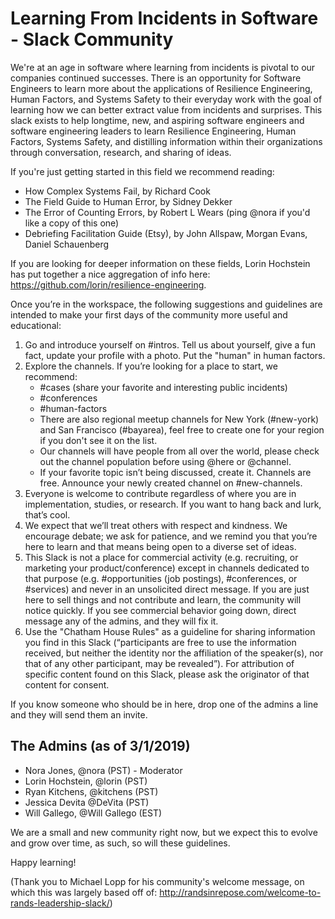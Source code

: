 # Learning From Incidents in Software - Slack Community

We're at an age in software where learning from incidents is pivotal to our companies continued successes. There is an opportunity for Software Engineers to learn more about the applications of Resilience Engineering, Human Factors, and Systems Safety to their everyday work with the goal of learning how we can better extract value from incidents and surprises. This slack exists to help longtime, new, and aspiring software engineers and software engineering leaders to learn Resilience Engineering, Human Factors, Systems Safety, and distilling information within their organizations through conversation, research, and sharing of ideas.

If you're just getting started in this field we recommend reading: 
* How Complex Systems Fail, by Richard Cook
* The Field Guide to Human Error, by Sidney Dekker 
* The Error of Counting Errors, by Robert L Wears (ping @nora if you'd like a copy of this one)
* Debriefing Facilitation Guide (Etsy), by John Allspaw, Morgan Evans, Daniel Schauenberg

If you are looking for deeper information on these fields, Lorin Hochstein has put together a nice aggregation of info here: https://github.com/lorin/resilience-engineering. 

Once you’re in the workspace, the following suggestions and guidelines are intended to make your first days of the community more useful and educational:

1. Go and introduce yourself on #intros. Tell us about yourself, give a fun fact, update your profile with a photo. Put the "human" in human factors.
2. Explore the channels. If you’re looking for a place to start, we recommend:
   * #cases (share your favorite and interesting public incidents)
   * #conferences
   * #human-factors
   * There are also regional meetup channels for New York (#new-york) and San Francisco (#bayarea), feel free to create one for your region if you don't see it on the list.
   * Our channels will have people from all over the world, please check out the channel population before using @here or @channel.
   * If your favorite topic isn’t being discussed, create it. Channels are free. Announce your newly created channel on #new-channels.
3. Everyone is welcome to contribute regardless of where you are in implementation, studies, or research. If you want to hang back and lurk, that’s cool.
4. We expect that we’ll treat others with respect and kindness. We encourage debate; we ask for patience, and we remind you that you’re here to learn and that means being open to a diverse set of ideas.
5. This Slack is not a place for commercial activity (e.g. recruiting, or marketing your product/conference) except in channels dedicated to that purpose (e.g. #opportunities (job postings), #conferences, or #services) and never in an unsolicited direct message. If you are just here to sell things and not contribute and learn, the community will notice quickly. If you see commercial behavior going down, direct message any of the admins, and they will fix it.
6. Use the "Chatham House Rules" as a guideline for sharing information you find in this Slack (“participants are free to use the information received, but neither the identity nor the affiliation of the speaker(s), nor that of any other participant, may be revealed”). For attribution of specific content found on this Slack, please ask the originator of that content for consent.

If you know someone who should be in here, drop one of the admins a line and they will send them an invite.

## The Admins (as of 3/1/2019)
* Nora Jones, @nora (PST) - Moderator
* Lorin Hochstein, @lorin (PST)
* Ryan Kitchens, @kitchens (PST)
* Jessica Devita @DeVita (PST) 
* Will Gallego, @Will Gallego (EST)

We are a small and new community right now, but we expect this to evolve and grow over time, as such, so will these guidelines.

Happy learning!

(Thank you to Michael Lopp for his community's welcome message, on which this was largely based off of: http://randsinrepose.com/welcome-to-rands-leadership-slack/)
